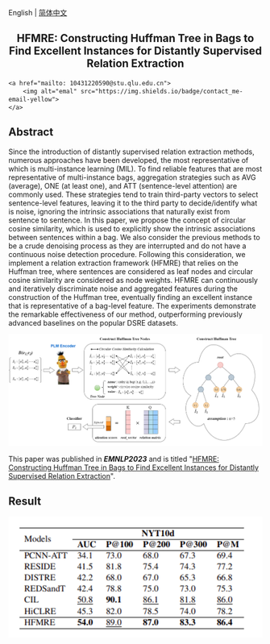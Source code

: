 English | [简体中文](README_cn.md)

<h2 align="center">HFMRE: Constructing Huffman Tree in Bags to Find Excellent Instances for Distantly Supervised Relation Extraction</h2>
<p align="center">
<!--     <a href="https://github.com/lyuwenyu/RT-DETR/blob/main/LICENSE">
        <img alt="license" src="https://img.shields.io/badge/LICENSE-Apache%202.0-blue">
    </a> -->
<!--     <a href="https://github.com/shaocong-qy/HFMRE/main/LICENSE">
        <img alt="license" src="https://github.com/shaocong-qy/HFMRE">
    </a> -->
    
    <a href="mailto: 10431220590@stu.qlu.edu.cn">
        <img alt="emal" src="https://img.shields.io/badge/contact_me-email-yellow">
    </a>
</p>



## Abstract
Since the introduction of distantly supervised relation extraction methods, numerous approaches have been developed, the most representative of which is multi-instance learning (MIL). To find reliable features that are most representative of multi-instance bags, aggregation strategies such as AVG (average), ONE (at least one), and ATT (sentence-level attention) are commonly used. These strategies tend to train third-party vectors to select sentence-level features, leaving it to the third party to decide/identify what is noise, ignoring the intrinsic associations that naturally exist from sentence to sentence. In this paper, we propose the concept of circular cosine similarity, which is used to explicitly show the intrinsic associations between sentences within a bag. We also consider the previous methods to be a crude denoising process as they are interrupted and do not have a continuous noise detection procedure. Following this consideration, we implement a relation extraction framework (HFMRE) that relies on the Huffman tree, where sentences are considered as leaf nodes and circular cosine similarity are considered as node weights. HFMRE can continuously and iteratively discriminate noise and aggregated features during the construction of the Huffman tree, eventually finding an excellent instance that is representative of a bag-level feature. The experiments demonstrate the remarkable effectiveness of our method, outperforming previously advanced baselines on the popular DSRE datasets.



<div align="center">
  <!-- <img src="https://github.com/qluinfo/HFMRE/blob/main/HFMRE_model.png" width=300 /> -->
  <img src="https://github.com/qluinfo/HFMRE/blob/main/HFMRE_model.png" width=800 >
</div>






This paper was published in ***EMNLP2023*** and is titled "[HFMRE: Constructing Huffman Tree in Bags to Find Excellent Instances for Distantly Supervised Relation Extraction](https://aclanthology.org/2023.findings-emnlp.854/)".




## Result



<div align="center">
  <img src="https://github.com/qluinfo/HFMRE/blob/main/image.png" width=800 >
</div>
<!-- （根据自己的结果修改下图）

|       Model       | Epoch | Input shape |      Dataset      | $AP^{val}$ | $AP^{val}_{50}$ | Params(M) | FLOPs(G) |
| :---------------: | :---: | :---------: | :---------------: | :--------: | :-------------: | :-------: | :------: |
|    RT-DETR-R18    |  6x   |     640     |       COCO        |    46.5    |      63.8       |    20     |    60    |
|    RT-DETR-R34    |  6x   |     640     |       COCO        |    48.9    |      66.8       |    31     |    92    |
|   RT-DETR-R50-m   |  6x   |     640     |       COCO        |    51.3    |      69.6       |    36     |   100    |
|    RT-DETR-R50    |  6x   |     640     |       COCO        |    53.1    |      71.3       |    42     |   136    |
|   RT-DETR-R101    |  6x   |     640     |       COCO        |    54.3    |      72.7       |    76     |   259    |
| RT-DETR-HGNetv2-L |  6x   |     640     |       COCO        |    53.0    |      71.6       |    32     |    11    |
|    RT-DETR-R18    |  5x   |     640     | COCO + Objects365 |  **49.2**  |    **66.6**     |    20     |    60    |
|    RT-DETR-R50    |  2x   |     640     | COCO + Objects365 |  **55.3**  |    **73.4**     |    42     |   136    |
|   RT-DETR-R101    |  2x   |     640     | COCO + Objects365 |  **56.2**  |    **74.6**     |    76     |   259    | -->


## Quick start


<summary>Install</summary>

```bash
pip install -r requirements.txt
```






<summary>Data</summary>

- download_nyt10.sh
- download_nyt10m.sh
- download_wiki20m.sh






<summary>Training & Evaluation</summary>

```shell
# training 
train_nyt10d.sh
train_nyt10m.sh
train_wiki20m.sh
```








## Citation
If you use `HFMRE` in your work, please use the following BibTeX entries:
```
@inproceedings{li-etal-2023-hfmre,
    title = "{HFMRE}: Constructing {H}uffman Tree in Bags to Find Excellent Instances for Distantly Supervised Relation Extraction",
    author = "Li, Min  and
      Shao, Cong  and
      Li, Gang  and
      Zhou, Mingle",
    editor = "Bouamor, Houda  and
      Pino, Juan  and
      Bali, Kalika",
    booktitle = "Findings of the Association for Computational Linguistics: EMNLP 2023",
    month = dec,
    year = "2023",
    address = "Singapore",
    publisher = "Association for Computational Linguistics",
    url = "https://aclanthology.org/2023.findings-emnlp.854",
    doi = "10.18653/v1/2023.findings-emnlp.854",
    pages = "12820--12832",
    abstract = "Since the introduction of distantly supervised relation extraction methods, numerous approaches have been developed, the most representative of which is multi-instance learning (MIL). To find reliable features that are most representative of multi-instance bags, aggregation strategies such as AVG (average), ONE (at least one), and ATT (sentence-level attention) are commonly used. These strategies tend to train third-party vectors to select sentence-level features, leaving it to the third party to decide/identify what is noise, ignoring the intrinsic associations that naturally exist from sentence to sentence. In this paper, we propose the concept of circular cosine similarity, which is used to explicitly show the intrinsic associations between sentences within a bag. We also consider the previous methods to be a crude denoising process as they are interrupted and do not have a continuous noise detection procedure. Following this consideration, we implement a relation extraction framework (HFMRE) that relies on the Huffman tree, where sentences are considered as leaf nodes and circular cosine similarity are considered as node weights. HFMRE can continuously and iteratively discriminate noise and aggregated features during the construction of the Huffman tree, eventually finding an excellent instance that is representative of a bag-level feature. The experiments demonstrate the remarkable effectiveness of our method, outperforming previously advanced baselines on the popular DSRE datasets.",
}
```
